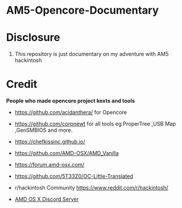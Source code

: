 # AM5-Opencore-Documentary
# Disclosure
1. This repository is just documentary on my adventure with AM5 hackintosh


# Credit
__People who made opencore project kexts and tools__
- https://github.com/acidanthera/ for Opencore

- https://github.com/corpnewt for all tools eg.ProperTree ,USB Map ,GenSMBIOS and more.

- https://chefkissinc.github.io/

- https://github.com/AMD-OSX/AMD_Vanilla

- https://forum.amd-osx.com/

- https://github.com/5T33Z0/OC-Little-Translated

- r/hackintosh Community https://www.reddit.com/r/hackintosh/ 

- [AMD OS X Discord Server](https://discord.gg/EfCYAJW)


